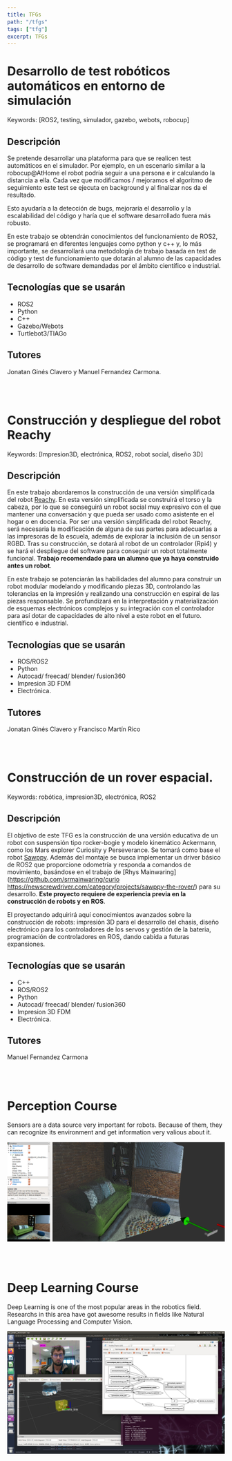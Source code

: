 ```yaml
---
title: TFGs
path: "/tfgs"
tags: ["tfg"]
excerpt: TFGs
---
```


# Desarrollo de test robóticos automáticos en entorno de simulación
Keywords: [ROS2, testing, simulador, gazebo, webots, robocup]

## Descripción
Se pretende desarrollar una plataforma para que se realicen test automáticos en el simulador. Por ejemplo, en un escenario similar a la robocup@AtHome el robot podría seguir a una persona e ir calculando la distancia a ella. Cada vez que modificamos / mejoramos el algoritmo de seguimiento este test se ejecuta en background y al finalizar nos da el resultado.

Esto ayudaría a la detección de bugs, mejoraría el desarrollo y la escalabilidad del código y haría que el software desarrollado fuera más robusto.

En este trabajo se obtendrán conocimientos del funcionamiento de ROS2, se programará en diferentes lenguajes como python y c++ y, lo más importante, se desarrollará una metodología de trabajo basada en test de código y test de funcionamiento que dotarán al alumno de las capacidades de desarrollo de software demandadas por el ámbito científico e industrial.

## Tecnologías que se usarán
* ROS2
* Python
* C++
* Gazebo/Webots
* Turtlebot3/TIAGo

## Tutores
Jonatan Ginés Clavero y Manuel Fernandez Carmona.

<br><br>

#  Construcción y despliegue del robot Reachy
Keywords: [Impresion3D, electrónica, ROS2, robot social, diseño 3D]

## Descripción
En este trabajo abordaremos la construcción de una versión simplificada del robot [Reachy](https://www.pollen-robotics.com/). En esta versión simplificada se construirá el torso y la cabeza, por lo que se conseguirá un robot social muy expresivo con el que mantener una conversación y que pueda ser usado como asistente en el hogar o en docencia. Por ser una versión simplificada del robot Reachy, será necesaria la modificación de alguna de sus partes para adecuarlas a las impresoras de la escuela, además de explorar la inclusión de un sensor RGBD. Tras su construcción, se dotará al robot de un controlador (Rpi4) y se hará el despliegue del software para conseguir un robot totalmente funcional. **Trabajo recomendado para un alumno que ya haya construido antes un robot**.

En este trabajo se potenciarán las habilidades del alumno para construir un robot modular modelando y modificando piezas 3D, controlando las tolerancias en la impresión y realizando una construcción en espiral de las piezas responsable. Se profundizará en la interpretación y materialización de esquemas electrónicos complejos y su integración con el controlador para así dotar de capacidades de alto nivel a este robot en el futuro.  científico e industrial.

## Tecnologías que se usarán
* ROS/ROS2
* Python
* Autocad/ freecad/ blender/ fusion360
* Impresion 3D FDM
* Electrónica.

## Tutores
Jonatan Ginés Clavero y Francisco Martín Rico

<br><br>

# Construcción de un rover espacial.
Keywords: robótica, impresion3D, electrónica, ROS2
## Descripción
El objetivo de este TFG es la construcción de una versión educativa de un robot con suspensión tipo rocker-bogie y modelo kinemático Ackermann, como los Mars explorer Curiosity y Perseverance. Se tomará como base el robot [Sawppy](https://github.com/Roger-random/Sawppy_Rover). Además del montaje se busca implementar un driver básico de ROS2 que proporcione odometría y responda a comandos de movimiento, basándose en el trabajo de [Rhys Mainwaring](https://github.com/srmainwaring/curio https://newscrewdriver.com/category/projects/sawppy-the-rover/) para su desarrollo. **Este proyecto requiere de experiencia previa en la construcción de robots y en ROS**.

El proyectando adquirirá aquí conocimientos avanzados sobre la construcción de robots: impresión 3D para el desarrollo del chasis, diseño electrónico para los controladores de los servos y gestión de la bateria, programación de controladores en ROS, dando cabida a futuras expansiones. 

## Tecnologías que se usarán
* C++
* ROS/ROS2
* Python
* Autocad/ freecad/ blender/ fusion360
* Impresion 3D FDM
* Electrónica.

## Tutores
Manuel Fernandez Carmona

<br><br>

# Perception Course

Sensors are a data source very important for robots. Because of them, they can recognize its environment and get information very valious about it.

[![Image](../posts/perception/perception.png)](/perception)

<br><br>

# Deep Learning Course

Deep Learning is one of the most popular areas in the robotics field. Researchs in this area have got awesome results in fields like Natural Language Processing and Computer Vision.

[![Image](../posts/deep_learning/deep_learning.jpeg)](/deep_learning)

<br><br>
